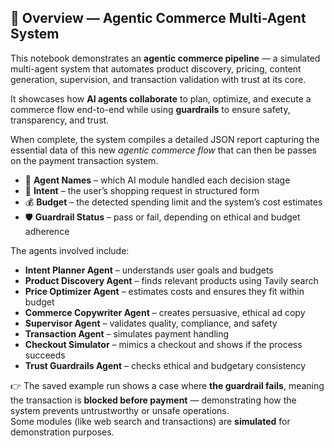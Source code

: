## 🧩 Overview — Agentic Commerce Multi-Agent System

This notebook demonstrates an **agentic commerce pipeline** — a simulated multi-agent system that automates product discovery, pricing, content generation, supervision, and transaction validation with trust at its core.  

It showcases how **AI agents collaborate** to plan, optimize, and execute a commerce flow end-to-end while using **guardrails** to ensure safety, transparency, and trust.  

When complete, the system compiles a detailed JSON report capturing the essential data of this new *agentic commerce flow* that can then be passes on the payment transaction system.
- 🧩 **Agent Names** – which AI module handled each decision stage  
- 💭 **Intent** – the user’s shopping request in structured form  
- 💰 **Budget** – the detected spending limit and the system’s cost estimates  
- 🛡️ **Guardrail Status** – pass or fail, depending on ethical and budget adherence  


The agents involved include:
- **Intent Planner Agent** – understands user goals and budgets  
- **Product Discovery Agent** – finds relevant products using Tavily search  
- **Price Optimizer Agent** – estimates costs and ensures they fit within budget  
- **Commerce Copywriter Agent** – creates persuasive, ethical ad copy  
- **Supervisor Agent** – validates quality, compliance, and safety  
- **Transaction Agent** – simulates payment handling  
- **Checkout Simulator** – mimics a checkout and shows if the process succeeds  
- **Trust Guardrails Agent** – checks ethical and budgetary consistency  

👉 The saved example run shows a case where **the guardrail fails**, meaning the transaction is **blocked before payment** — demonstrating how the system prevents untrustworthy or unsafe operations.  
Some modules (like web search and transactions) are **simulated** for demonstration purposes.


